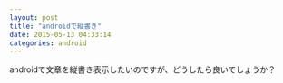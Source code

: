 ```yaml
---
layout: post
title: "androidで縦書き"
date: 2015-05-13 04:33:14
categories: android
---
```

<p>androidで文章を縦書き表示したいのですが、どうしたら良いでしょうか？</p>
